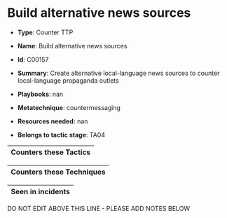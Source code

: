 # Build alternative news sources

* **Type**: Counter TTP

* **Name**: Build alternative news sources

* **Id**: C00157

* **Summary**: Create alternative local-language news sources to counter local-language propaganda outlets

* **Playbooks**: nan

* **Metatechnique**: countermessaging

* **Resources needed:** nan

* **Belongs to tactic stage**: TA04


| Counters these Tactics |
| ---------------------- |



| Counters these Techniques |
| ------------------------- |



| Seen in incidents |
| ----------------- |


DO NOT EDIT ABOVE THIS LINE - PLEASE ADD NOTES BELOW
